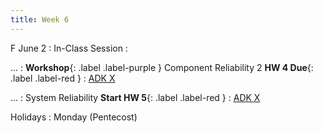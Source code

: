 ```yaml
---
title: Week 6
---
```


F June 2
: In-Class Session
  : 

...
: **Workshop**{: .label .label-purple } Component Reliability 2 **HW 4 Due**{: .label .label-red }
  : [ADK X](#)

...
: System Reliability **Start HW 5**{: .label .label-red }
  : [ADK X](#)

Holidays
: Monday (Pentecost)
